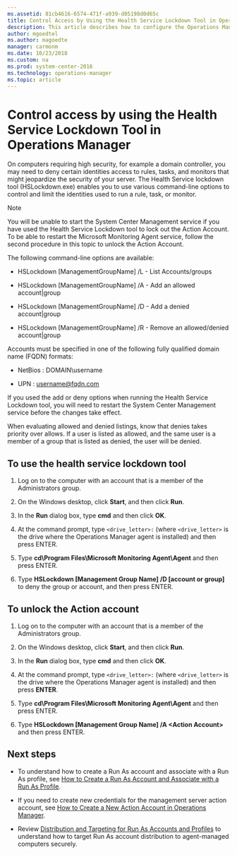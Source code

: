 ```yaml
---
ms.assetid: 81cb4616-6574-471f-a939-d05198d0d65c
title: Control Access by Using the Health Service Lockdown Tool in Operations Manager
description: This article describes how to configure the Operations Manager agent Health Service with restricted privileges.   
author: mgoedtel
ms.author: magoedte
manager: carmonm
ms.date: 10/23/2018
ms.custom: na
ms.prod: system-center-2016
ms.technology: operations-manager
ms.topic: article
---
```


# Control access by using the Health Service Lockdown Tool in Operations Manager

On computers requiring high security, for example a domain controller, you may need to deny certain identities access to rules, tasks, and monitors that might jeopardize the security of your server. The Health Service lockdown tool (HSLockdown.exe) enables you to use various command-line options to control and limit the identities used to run a rule, task, or monitor.  
  
> [!NOTE]  
> You will be unable to start the System Center Management service if you have used the Health Service Lockdown tool to lock out the Action Account. To be able to restart the Microsoft Monitoring Agent service, follow the second procedure in this topic to unlock the Action Account.  
  
The following command\-line options are available:  
  
-   HSLockdown \[ManagementGroupName\] /L - List Accounts\/groups  
  
-   HSLockdown \[ManagementGroupName\] /A - Add an allowed account|group  
  
-   HSLockdown \[ManagementGroupName\] /D - Add a denied account|group  
  
-   HSLockdown \[ManagementGroupName\] /R - Remove an allowed\/denied account|group  
  
Accounts must be specified in one of the following fully qualified domain name (FQDN) formats:  
  
-   NetBios : DOMAIN\username  
  
-   UPN     : username@fqdn.com  
  
If you used the add or deny options when running the Health Service Lockdown tool, you will need to restart the System Center Management service before the changes take effect.  
  
When evaluating allowed and denied listings, know that denies takes priority over allows. If a user is listed as allowed, and the same user is a member of a group that is listed as denied, the user will be denied.  
  
## To use the health service lockdown tool  
  
1.  Log on to the computer with an account that is a member of the Administrators group.  
  
2.  On the Windows desktop, click **Start**, and then click **Run**.  
  
3.  In the **Run** dialog box, type **cmd** and then click **OK**.  
  
4.  At the command prompt, type ```<drive_letter>:``` (where ```<drive_letter>``` is the drive where the Operations Manager agent is installed) and then press ENTER.  
  
5.  Type **cd\Program Files\Microsoft Monitoring Agent\Agent** and then press ENTER.  
  
6.  Type **HSLockdown \[Management Group Name\] /D \[account or group\]** to deny the group or account, and then press ENTER.  
  
## To unlock the Action account  
  
1.  Log on to the computer with an account that is a member of the Administrators group.  
  
2.  On the Windows desktop, click **Start**, and then click **Run**.  
  
3.  In the **Run** dialog box, type **cmd** and then click **OK**.  
  
4.  At the command prompt, type ```<drive_letter>:``` (where ```<drive_letter>``` is the drive where the Operations Manager agent is installed) and then press **ENTER**.  
  
5.  Type **cd\Program Files\Microsoft Monitoring Agent\Agent** and then press ENTER.  
  
6.  Type **HSLockdown \[Management Group Name\] /A \<Action Account\>** and then press ENTER.  
  
## Next steps

- To understand how to create a Run As account and associate with a Run As profile, see [How to Create a Run As Account and Associate with a Run As Profile](manage-security-create-runas-link-profile.md).

- If you need to create new credentials for the management server action account, see [How to Create a New Action Account in Operations Manager](manage-security-create-runas-actionaccount.md).

- Review [Distribution and Targeting for Run As Accounts and Profiles](manage-security-dist-target-runas-profiles.md) to understand how to target Run As account  distribution to agent-managed computers securely.  
